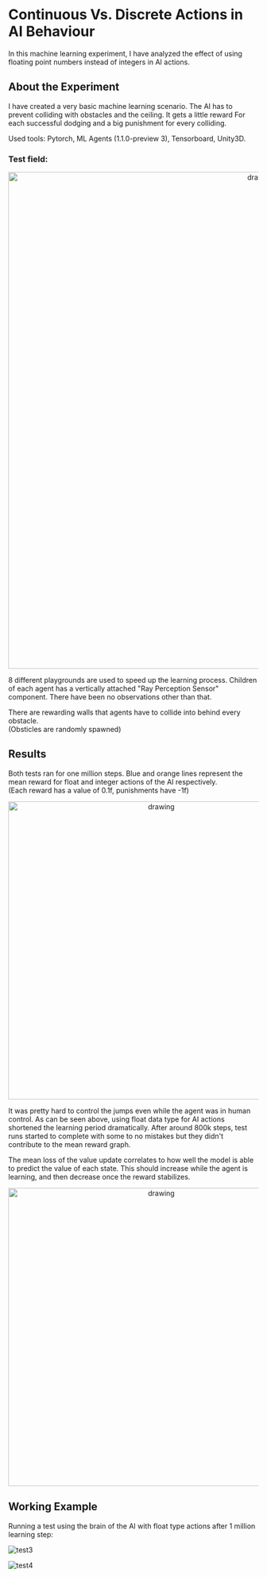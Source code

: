 # Continuous Vs. Discrete Actions in AI Behaviour 
In this machine learning experiment, I have analyzed the effect of using floating point numbers instead of integers in AI actions. 

## About the Experiment

I have created a very basic machine learning scenario. The AI has to prevent colliding with obstacles and the ceiling. It gets a little reward For each successful dodging and a big punishment for every colliding.  

Used tools: Pytorch, ML Agents (1.1.0-preview 3), Tensorboard, Unity3D.

### Test field:
<p align="center">
   <img src="https://user-images.githubusercontent.com/64265868/118036872-c9049b80-b375-11eb-8db3-eeefac0763c0.png" alt="drawing" width="1000"/>
</p>

8 different playgrounds are used to speed up the learning process. Children of each agent has a vertically attached "Ray Perception Sensor" component. There have been no observations other than that.

There are rewarding walls that agents have to collide into behind every obstacle.  
(Obsticles are randomly spawned)

## Results

Both tests ran for one million steps. Blue and orange lines represent the mean reward for float and integer actions of the AI respectively.  
(Each reward has a value of 0.1f, punishments have -1f)

<p align="center">
<img src="https://user-images.githubusercontent.com/64265868/118035386-d15bd700-b373-11eb-8858-84aa18f43515.jpg" alt="drawing" width="600"/>
</p>

It was pretty hard to control the jumps even while the agent was in human control. As can be seen above, using float data type for AI actions shortened the learning period dramatically. After around 800k steps, test runs started to complete with some to no mistakes but they didn't contribute to the mean reward graph.

The mean loss of the value update correlates to how well the model is able to predict the value of each state. This should increase while the agent is learning, and then decrease once the reward stabilizes.

<p align="center">
<img src="https://user-images.githubusercontent.com/64265868/118036278-0d436c00-b375-11eb-912f-2cb735ba0e4b.jpg" alt="drawing" width="600"/>
</p>

## Working Example

Running a test using the brain of the AI with float type actions after 1 million learning step:


![test3](https://user-images.githubusercontent.com/64265868/118038183-79bf6a80-b377-11eb-8160-1a21d6620db8.gif)



![test4](https://user-images.githubusercontent.com/64265868/118038201-7e841e80-b377-11eb-891f-1700da1c8079.gif)

